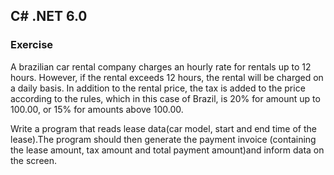 ## C# .NET 6.0 

### Exercise

A brazilian car rental company charges an hourly rate for rentals up to 12 hours. However, if the rental exceeds 12 hours, the rental will be charged on a daily basis. In addition to the rental price, the tax is added to the price according to the rules, which in this case of Brazil, is 20% for amount up to 100.00, or 15% for amounts above 100.00.

Write a program that reads lease data(car model, start and end time of the lease).The program should then generate the payment invoice (containing the lease amount, tax amount and total payment amount)and inform data on the screen.


